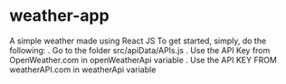 # weather-app
A simple weather made using React JS
To get started, simply, do the following:
    . Go to the folder src/apiData/APIs.js
    . Use the API Key from OpenWeather.com in openWeatherApi variable
    . Use the API KEY FROM weatherAPI.com in weatherApi variable